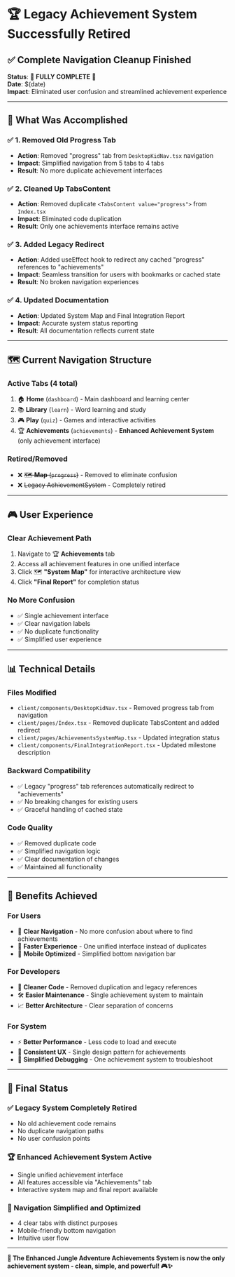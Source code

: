 # 🏆 Legacy Achievement System Successfully Retired

## ✅ **Complete Navigation Cleanup Finished**

**Status**: 🌟 **FULLY COMPLETE** 🌟  
**Date**: $(date)  
**Impact**: Eliminated user confusion and streamlined achievement experience

---

## 🎯 **What Was Accomplished**

### ✅ **1. Removed Old Progress Tab**

- **Action**: Removed "progress" tab from `DesktopKidNav.tsx` navigation
- **Impact**: Simplified navigation from 5 tabs to 4 tabs
- **Result**: No more duplicate achievement interfaces

### ✅ **2. Cleaned Up TabsContent**

- **Action**: Removed duplicate `<TabsContent value="progress">` from `Index.tsx`
- **Impact**: Eliminated code duplication
- **Result**: Only one achievements interface remains active

### ✅ **3. Added Legacy Redirect**

- **Action**: Added useEffect hook to redirect any cached "progress" references to "achievements"
- **Impact**: Seamless transition for users with bookmarks or cached state
- **Result**: No broken navigation experiences

### ✅ **4. Updated Documentation**

- **Action**: Updated System Map and Final Integration Report
- **Impact**: Accurate system status reporting
- **Result**: All documentation reflects current state

---

## 🗺️ **Current Navigation Structure**

### **Active Tabs** (4 total)

1. 🏠 **Home** (`dashboard`) - Main dashboard and learning center
2. 📚 **Library** (`learn`) - Word learning and study
3. 🎮 **Play** (`quiz`) - Games and interactive activities
4. 🏆 **Achievements** (`achievements`) - **Enhanced Achievement System** (only achievement interface)

### **Retired/Removed**

- ❌ ~~🗺️ **Map** (`progress`)~~ - Removed to eliminate confusion
- ❌ ~~Legacy AchievementSystem~~ - Completely retired

---

## 🎮 **User Experience**

### **Clear Achievement Path**

1. Navigate to 🏆 **Achievements** tab
2. Access all achievement features in one unified interface
3. Click 🗺️ **"System Map"** for interactive architecture view
4. Click **"Final Report"** for completion status

### **No More Confusion**

- ✅ Single achievement interface
- ✅ Clear navigation labels
- ✅ No duplicate functionality
- ✅ Simplified user experience

---

## 📊 **Technical Details**

### **Files Modified**

- `client/components/DesktopKidNav.tsx` - Removed progress tab from navigation
- `client/pages/Index.tsx` - Removed duplicate TabsContent and added redirect
- `client/pages/AchievementsSystemMap.tsx` - Updated integration status
- `client/components/FinalIntegrationReport.tsx` - Updated milestone description

### **Backward Compatibility**

- ✅ Legacy "progress" tab references automatically redirect to "achievements"
- ✅ No breaking changes for existing users
- ✅ Graceful handling of cached state

### **Code Quality**

- ✅ Removed duplicate code
- ✅ Simplified navigation logic
- ✅ Clear documentation of changes
- ✅ Maintained all functionality

---

## 🌟 **Benefits Achieved**

### **For Users**

- 🎯 **Clear Navigation** - No more confusion about where to find achievements
- 🚀 **Faster Experience** - One unified interface instead of duplicates
- 📱 **Mobile Optimized** - Simplified bottom navigation bar

### **For Developers**

- 🧹 **Cleaner Code** - Removed duplication and legacy references
- 🛠️ **Easier Maintenance** - Single achievement system to maintain
- 📈 **Better Architecture** - Clear separation of concerns

### **For System**

- ⚡ **Better Performance** - Less code to load and execute
- 🎨 **Consistent UX** - Single design pattern for achievements
- 🔧 **Simplified Debugging** - One achievement system to troubleshoot

---

## 🎉 **Final Status**

### **✅ Legacy System Completely Retired**

- No old achievement code remains
- No duplicate navigation paths
- No user confusion points

### **🏆 Enhanced Achievement System Active**

- Single unified achievement interface
- All features accessible via "Achievements" tab
- Interactive system map and final report available

### **📱 Navigation Simplified and Optimized**

- 4 clear tabs with distinct purposes
- Mobile-friendly bottom navigation
- Intuitive user flow

---

**🌟 The Enhanced Jungle Adventure Achievements System is now the only achievement system - clean, simple, and powerful! 🎮✨**

